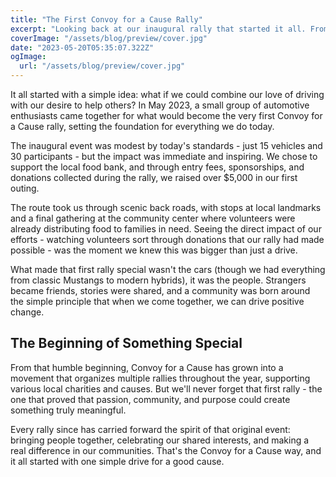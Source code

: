 ```yaml
---
title: "The First Convoy for a Cause Rally"
excerpt: "Looking back at our inaugural rally that started it all. From a small group of passionate drivers to a movement that brings communities together, discover how Convoy for a Cause began its mission to organize rallies that make a difference."
coverImage: "/assets/blog/preview/cover.jpg"
date: "2023-05-20T05:35:07.322Z"
ogImage:
  url: "/assets/blog/preview/cover.jpg"
---
```


It all started with a simple idea: what if we could combine our love of driving with our desire to help others? In May 2023, a small group of automotive enthusiasts came together for what would become the very first Convoy for a Cause rally, setting the foundation for everything we do today.

The inaugural event was modest by today's standards - just 15 vehicles and 30 participants - but the impact was immediate and inspiring. We chose to support the local food bank, and through entry fees, sponsorships, and donations collected during the rally, we raised over $5,000 in our first outing.

The route took us through scenic back roads, with stops at local landmarks and a final gathering at the community center where volunteers were already distributing food to families in need. Seeing the direct impact of our efforts - watching volunteers sort through donations that our rally had made possible - was the moment we knew this was bigger than just a drive.

What made that first rally special wasn't the cars (though we had everything from classic Mustangs to modern hybrids), it was the people. Strangers became friends, stories were shared, and a community was born around the simple principle that when we come together, we can drive positive change.

## The Beginning of Something Special

From that humble beginning, Convoy for a Cause has grown into a movement that organizes multiple rallies throughout the year, supporting various local charities and causes. But we'll never forget that first rally - the one that proved that passion, community, and purpose could create something truly meaningful.

Every rally since has carried forward the spirit of that original event: bringing people together, celebrating our shared interests, and making a real difference in our communities. That's the Convoy for a Cause way, and it all started with one simple drive for a good cause.
